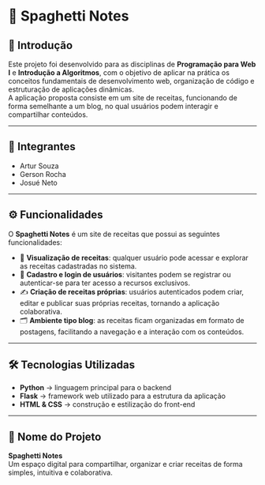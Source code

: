 # 🍝 Spaghetti Notes

## 📖 Introdução  
Este projeto foi desenvolvido para as disciplinas de **Programação para Web I** e **Introdução a Algoritmos**, com o objetivo de aplicar na prática os conceitos fundamentais de desenvolvimento web, organização de código e estruturação de aplicações dinâmicas.  
A aplicação proposta consiste em um site de receitas, funcionando de forma semelhante a um blog, no qual usuários podem interagir e compartilhar conteúdos.

---

## 👥 Integrantes  
- Artur Souza  
- Gerson Rocha  
- Josué Neto  

---

## ⚙️ Funcionalidades  
O **Spaghetti Notes** é um site de receitas que possui as seguintes funcionalidades:  

- 📌 **Visualização de receitas**: qualquer usuário pode acessar e explorar as receitas cadastradas no sistema.  
- 🔑 **Cadastro e login de usuários**: visitantes podem se registrar ou autenticar-se para ter acesso a recursos exclusivos.  
- ✍️ **Criação de receitas próprias**: usuários autenticados podem criar, editar e publicar suas próprias receitas, tornando a aplicação colaborativa.  
- 🗂️ **Ambiente tipo blog**: as receitas ficam organizadas em formato de postagens, facilitando a navegação e a interação com os conteúdos.  

---

## 🛠️ Tecnologias Utilizadas  
- **Python** → linguagem principal para o backend  
- **Flask** → framework web utilizado para a estrutura da aplicação  
- **HTML & CSS** → construção e estilização do front-end  

---

## 🚀 Nome do Projeto  
**Spaghetti Notes**  
Um espaço digital para compartilhar, organizar e criar receitas de forma simples, intuitiva e colaborativa.

